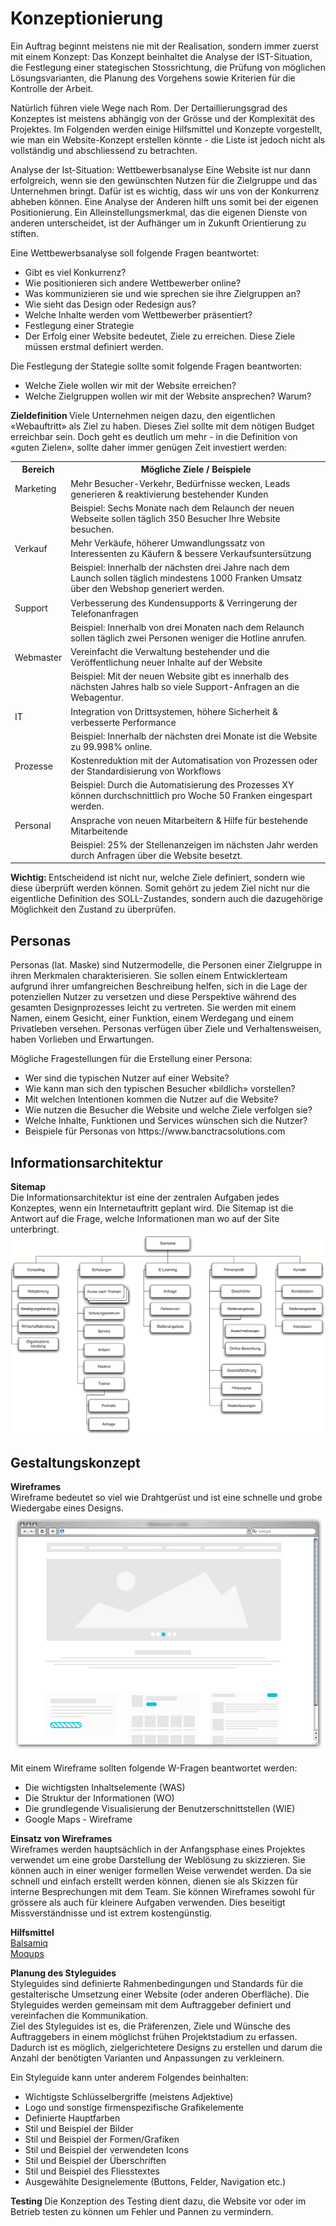 <h1>Konzeptionierung </h1>
Ein Auftrag beginnt meistens nie mit der Realisation, sondern immer zuerst mit einem Konzept: Das Konzept beinhaltet die Analyse der IST-Situation, die Festlegung einer stategischen Stossrichtung, die Prüfung von möglichen Lösungsvarianten, die Planung des Vorgehens sowie Kriterien für die Kontrolle der Arbeit.

Natürlich führen viele Wege nach Rom. Der Dertaillierungsgrad des Konzeptes ist meistens abhängig von der Grösse und der Komplexität des Projektes. Im Folgenden werden einige Hilfsmittel und Konzepte vorgestellt, wie man ein Website-Konzept erstellen könnte - die Liste ist jedoch nicht als vollständig und abschliessend zu betrachten.

Analyse der Ist-Situation: Wettbewerbsanalyse
Eine Website ist nur dann erfolgreich, wenn sie den gewünschten Nutzen für die Zielgruppe und das Unternehmen bringt. Dafür ist es wichtig, dass wir uns von der Konkurrenz abheben können. Eine Analyse der Anderen hilft uns somit bei der eigenen Positionierung. Ein Alleinstellungsmerkmal, das die eigenen Dienste von anderen unterscheidet, ist der Aufhänger um in Zukunft Orientierung zu stiften.

Eine Wettbewerbsanalyse soll folgende Fragen beantwortet:

<ul>
  
<li>Gibt es viel Konkurrenz? </li>
<li> Wie positionieren sich andere Wettbewerber online? </li>
<li> Was kommunizieren sie und wie sprechen sie ihre Zielgruppen an? </li>
<li> Wie sieht das Design oder Redesign aus? </li>
<li> Welche Inhalte werden vom Wettbewerber präsentiert? </li>
<li> Festlegung einer Strategie </li>
<li> Der Erfolg einer Website bedeutet, Ziele zu erreichen. Diese Ziele müssen erstmal definiert werden. </li>
</ul>

Die Festlegung der Stategie sollte somit folgende Fragen beantworten:
<ul>
  <li> Welche Ziele wollen wir mit der Website erreichen? </li>
  <li> Welche Zielgruppen wollen wir mit der Website ansprechen? Warum? </li>
  </ul>
  <b> Zieldefinition </b>
Viele Unternehmen neigen dazu, den eigentlichen «Webauftritt» als Ziel zu haben. Dieses Ziel sollte mit dem nötigen Budget erreichbar sein. Doch geht es deutlich um mehr - in die Definition von «guten Zielen», sollte daher immer genügen Zeit investiert werden:

<table>
<tr> <th> Bereich</th>	<th>Mögliche Ziele / Beispiele</th> </tr>
<tr><td>Marketing	</td> <td>Mehr Besucher-Verkehr, Bedürfnisse wecken, Leads generieren & reaktivierung bestehender Kunden</td> </tr>
<tr><td></td><td>Beispiel: Sechs Monate nach dem Relaunch der neuen Webseite sollen täglich 350 Besucher Ihre Website besuchen.</td> </tr>

<tr><td>Verkauf</td> <td>	Mehr Verkäufe, höherer Umwandlungssatz von Interessenten zu Käufern & bessere Verkaufsuntersützung</td> </tr>
<tr><td></td><td>Beispiel: Innerhalb der nächsten drei Jahre nach dem Launch sollen täglich mindestens 1000 Franken Umsatz über den Webshop generiert werden.</td> </tr>

<tr><td>Support	</td> <td>Verbesserung des Kundensupports & Verringerung der Telefonanfragen</td> </tr>
<tr><td></td><td>Beispiel: Innerhalb von drei Monaten nach dem Relaunch sollen täglich zwei Personen weniger die Hotline anrufen.</td> </tr>

<tr><td>Webmaster	</td> <td>Vereinfacht die Verwaltung bestehender und die Veröffentlichung neuer Inhalte auf der Website</td> </tr>
<tr><td></td><td>Beispiel: Mit der neuen Website gibt es innerhalb des nächsten Jahres halb so viele Support-Anfragen an die Webagentur.</td> </tr>

<tr><td>IT	</td> <td>Integration von Drittsystemen, höhere Sicherheit & verbesserte Performance</td> </tr>
<tr><td></td><td>Beispiel: Innerhalb der nächsten drei Monate ist die Website zu 99.998% online.</td> </tr>

<tr><td>Prozesse</td> <td>	Kostenreduktion mit der Automatisation von Prozessen oder der Standardisierung von Workflows</td> </tr>
<tr><td></td><td>Beispiel: Durch die Automatisierung des Prozesses XY können durchschnittlich pro Woche 50 Franken eingespart werden.</td> </tr>

<tr><td>Personal</td> <td>	Ansprache von neuen Mitarbeitern & Hilfe für bestehende Mitarbeitende</td> </tr>
<tr><td></td><td>Beispiel: 25% der Stellenanzeigen im nächsten Jahr werden durch Anfragen über die Website besetzt.</td> </tr>
</table>


<b> Wichtig: </b>Entscheidend ist nicht nur, welche Ziele definiert, sondern wie diese überprüft werden können. Somit gehört zu jedem Ziel nicht nur die eigentliche Definition des SOLL-Zustandes, sondern auch die dazugehörige Möglichkeit den Zustand zu überprüfen.

<h2> Personas </h2>
Personas (lat. Maske) sind Nutzermodelle, die Personen einer Zielgruppe in ihren Merkmalen charakterisieren. Sie sollen einem Entwicklerteam aufgrund ihrer umfangreichen Beschreibung helfen, sich in die Lage der potenziellen Nutzer zu versetzen und diese Perspektive während des gesamten Designprozesses leicht zu vertreten. Sie werden mit einem Namen, einem Gesicht, einer Funktion, einem Werdegang und einem Privatleben versehen. Personas verfügen über Ziele und Verhaltensweisen, haben Vorlieben und Erwartungen.

Mögliche Fragestellungen für die Erstellung einer Persona:
<ul>
  <li> Wer sind die typischen Nutzer auf einer Website? </li> 
  <li> Wie kann man sich den typischen Besucher «bildlich» vorstellen? </li>
  <li> Mit welchen Intentionen kommen die Nutzer auf die Website? </li>
  <li> Wie nutzen die Besucher die Website und welche Ziele verfolgen sie? </li>
  <li> Welche Inhalte, Funktionen und Services wünschen sich die Nutzer? </li>
  <li> Beispiele für Personas von https://www.banctracsolutions.com </li>
  </ul>

<h2> Informationsarchitektur </h2>
<b> Sitemap </b><br>
Die Informationsarchitektur ist eine der zentralen Aufgaben jedes Konzeptes, wenn ein Internetauftritt geplant wird. Die Sitemap ist die Antwort auf die Frage, welche Informationen man wo auf der Site unterbringt.

<img src="https://github.com/tmze28/modul-152/blob/master/src/sitemap.png?raw=true" >

<h2> Gestaltungskonzept </h2>
<b> Wireframes </b><br>
Wireframe bedeutet so viel wie Drahtgerüst und ist eine schnelle und grobe Wiedergabe eines Designs.

<img src="https://github.com/tmze28/modul-152/blob/master/src/wireframe.jpg?raw=true"> 

Mit einem Wireframe sollten folgende W-Fragen beantwortet werden:

<ul>
  <li> Die wichtigsten Inhaltselemente (WAS) </li>
  <li> Die Struktur der Informationen (WO) </li>
  <li> Die grundlegende Visualisierung der Benutzerschnittstellen (WIE) </li>
  <li> Google Maps - Wireframe </li>
</ul>

<b> Einsatz von Wireframes </b><br>
Wireframes werden hauptsächlich in der Anfangsphase eines Projektes verwendet um eine grobe Darstellung der Weblösung zu skizzieren. Sie können auch in einer weniger formellen Weise verwendet werden. Da sie schnell und einfach erstellt werden können, dienen sie als Skizzen für interne Besprechungen mit dem Team. Sie können Wireframes sowohl für grössere als auch für kleinere Aufgaben verwenden. Dies beseitigt Missverständnisse und ist extrem kostengünstig.

<b> Hilfsmittel </b> <br>
<a href="https://balsamiq.com/">Balsamiq  </a><br>
<a href="https://moqups.com/">Moqups </a>

<b>Planung des Styleguides </b><br>
Styleguides sind definierte Rahmenbedingungen und Standards für die gestalterische Umsetzung einer Website (oder anderen Oberfläche). Die Styleguides werden gemeinsam mit dem Auftraggeber definiert und vereinfachen die Kommunikation.
<br>
Ziel des Styleguides ist es, die Präferenzen, Ziele und Wünsche des Auftraggebers in einem möglichst frühen Projektstadium zu erfassen. Dadurch ist es möglich, zielgerichtetere Designs zu erstellen und darum die Anzahl der benötigten Varianten und Anpassungen zu verkleinern.

Ein Styleguide kann unter anderem Folgendes beinhalten:
<ul>
  <li>Wichtigste Schlüsselbergriffe (meistens Adjektive) </li>
<li>Logo und sonstige firmenspezifische Grafikelemente</li>
<li>Definierte Hauptfarben</li>
<li>Stil und Beispiel der Bilder</li>
<li>Stil und Beispiel der Formen/Grafiken</li>
<li>Stil und Beispiel der verwendeten Icons</li>
<li>Stil und Beispiel der Überschriften</li>
<li>Stil und Beispiel des Fliesstextes</li>
<li>Ausgewählte Designelemente (Buttons, Felder, Navigation etc.)</li>
</ul>

<b>Testing </b>
Die Konzeption des Testing dient dazu, die Website vor oder im Betrieb testen zu können um Fehler und Pannen zu vermindern.
